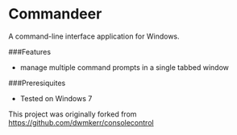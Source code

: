 Commandeer
==============

A command-line interface application for Windows.

###Features
* manage multiple command prompts in a single tabbed window

###Preresiquites
* Tested on Windows 7


This project was originally forked from https://github.com/dwmkerr/consolecontrol
